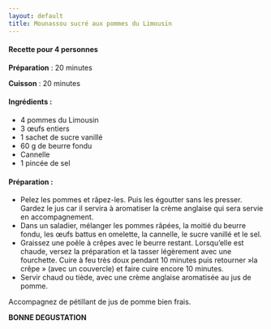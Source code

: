 ```yaml
---
layout: default
title: Mounassou sucré aux pommes du Limousin
---
```




#### Recette pour 4 personnes

**Préparation** : 20 minutes

**Cuisson** : 20 minutes

#### Ingrédients :

* 4 pommes du Limousin
* 3 œufs entiers
* 1 sachet de sucre vanillé
* 60 g de beurre fondu
* Cannelle
* 1 pincée de sel

#### Préparation :

* Pelez les pommes et râpez-les. Puis les égoutter sans les presser. Gardez le jus car il servira à aromatiser la crème anglaise qui sera servie en accompagnement.
* Dans un saladier, mélanger les pommes râpées, la moitié du beurre fondu, les œufs battus en omelette, la cannelle, le sucre vanillé et le sel.
* Graissez une poêle à crêpes avec le beurre restant. Lorsqu’elle est chaude, versez la préparation et la tasser légèrement avec une fourchette. Cuire à feu  très doux pendant 10 minutes puis retourner »la crêpe » (avec un couvercle) et faire cuire encore 10 minutes.
* Servir chaud ou tiède, avec une crème anglaise aromatisée au jus de pomme. 

Accompagnez de pétillant de jus de pomme bien frais.

**BONNE DEGUSTATION**

